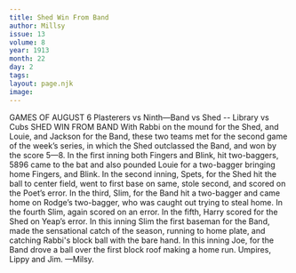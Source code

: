 ```yaml
---
title: Shed Win From Band
author: Millsy
issue: 13
volume: 8
year: 1913
month: 22
day: 2
tags:
layout: page.njk
image:
---
```

GAMES OF AUGUST 6    Plasterers vs Ninth—Band vs Shed -- Library vs Cubs    SHED WIN FROM BAND    With Rabbi on the mound for the Shed, and Louie, and Jackson for the Band, these two teams met for the second game of the week’s series, in which the Shed outclassed the Band, and won by the score 5—8. In the first inning both Fingers and Blink, hit two-baggers, 5896 came to the bat and also pounded Louie for a two-bagger bringing home Fingers, and Blink. In the second inning, Spets, for the Shed hit the ball to center field, went to first base on same, stole second, and scored on the Poet’s error. In the third, Slim, for the Band hit a two-bagger and came home on Rodge’s two-bagger, who was caught out trying to steal home. In the fourth Slim, again scored on an error. In the fifth, Harry scored for the Shed on Yeap’s error. In this inning Slim the first baseman for the Band, made the sensational catch of the season, running to home plate, and catching Rabbi's block ball with the bare hand. In this inning Joe, for the Band drove a ball over the first block roof making a home run. Umpires, Lippy and Jim. —Milsy. 




